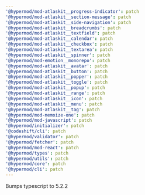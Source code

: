 ```yaml
---
'@hypermod/mod-atlaskit__progress-indicator': patch
'@hypermod/mod-atlaskit__section-message': patch
'@hypermod/mod-atlaskit__side-navigation': patch
'@hypermod/mod-atlaskit__breadcrumbs': patch
'@hypermod/mod-atlaskit__textfield': patch
'@hypermod/mod-atlaskit__calendar': patch
'@hypermod/mod-atlaskit__checkbox': patch
'@hypermod/mod-atlaskit__textarea': patch
'@hypermod/mod-atlaskit__spinner': patch
'@hypermod/mod-emotion__monorepo': patch
'@hypermod/mod-atlaskit__avatar': patch
'@hypermod/mod-atlaskit__button': patch
'@hypermod/mod-atlaskit__popper': patch
'@hypermod/mod-atlaskit__toggle': patch
'@hypermod/mod-atlaskit__popup': patch
'@hypermod/mod-atlaskit__range': patch
'@hypermod/mod-atlaskit__icon': patch
'@hypermod/mod-atlaskit__menu': patch
'@hypermod/mod-atlaskit__tag': patch
'@hypermod/mod-memoize-one': patch
'@hypermod/mod-javascript': patch
'@hypermod/initializer': patch
'@codeshift/cli': patch
'@hypermod/validator': patch
'@hypermod/fetcher': patch
'@hypermod/mod-react': patch
'@hypermod/types': patch
'@hypermod/utils': patch
'@hypermod/core': patch
'@hypermod/cli': patch
---
```


Bumps typescript to 5.2.2

